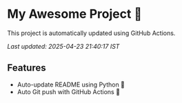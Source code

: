 # My Awesome Project 🚀

This project is automatically updated using GitHub Actions.

_Last updated: 2025-04-23 21:40:17 IST_

## Features
- Auto-update README using Python 🐍
- Auto Git push with GitHub Actions 🤖

